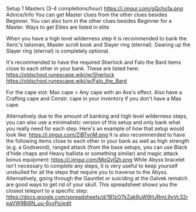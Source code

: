 Setup 1
Masters (3-4 completions/hour)
https://i.imgur.com/gQcho1a.png
Advice/Info
You can get Master clues from the other clues besides Beginner. You can also turn in the other clues besides Beginner for a Master. Ways to get Elites are listed in ⁠elite 

When you have a high level wilderness step it is recommended to bank the Xeric's talisman, Master scroll book and Slayer ring (eternal). Gearing up the Slayer ring (eternal) is completely optional.

It's recommended to have the required Sherlock and Falo the Bard items close to each other in your bank. These are listed here: 
https://oldschool.runescape.wiki/w/Sherlock
https://oldschool.runescape.wiki/w/Falo_the_Bard

For the cape slot: Max cape > Any cape with an Ava's effect. Also have a Crafting cape and Constr. cape in your inventory if you don't have a Max cape.

Alternatively due to the amount of banking and high level wilderness steps, you can also use a minimalistic version of this setup and only bank what you really need for each step. Here's an example of how that setup would look like: https://i.imgur.com/ZiBTvnM.png 
It is also recommended to have the following items close to each other in your bank as well as high strength (e.g. a Godsword), ranged attack (from the base setups, you can use Black d'hide chaps and Heavy ballista or something similar) and magic attack bonus equipment: 
https://i.imgur.com/MpQyIQh.png
While Abyss bracelet isn't necessary to complete any steps, it is very useful to keep yourself unskulled for all the steps that require you to traverse to the Abyss. Alternatively, going through the Gauntlet or suiciding at the Galvek rematch are good ways to get rid of your skull.
This spreadsheet shows you the closest teleport to a specific step:
https://docs.google.com/spreadsheets/d/1B1zO7kZak9uW9HJRmL9xVc32reaVW9Bi6N_uu-6vxPs/edit
